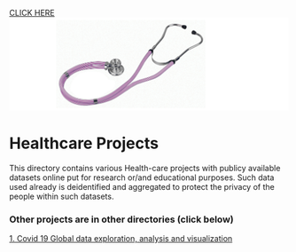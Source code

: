 [CLICK HERE](https://github.com/M-Gwaza/Healthcare-Projects/tree/main/Projects)
![alt img](https://github.com/M-Gwaza/Healthcare-Projects/blob/main/Screenshots/testoscope.png)
# Healthcare Projects

This directory contains various Health-care projects with publicy available datasets online put for research or/and educational purposes. Such data used already is deidentified and aggregated to protect the privacy of the people within such datasets.

### Other projects are in other directories (click below)

[1. Covid 19 Global data exploration, analysis and visualization](https://github.com/M-Gwaza/Python-Projects/blob/main/WHO-COVID-19-global-data.ipynb)
[](https://github.com/M-Gwaza/Python-Projects/blob/main/WHO-COVID-19-global-data.ipynb)
